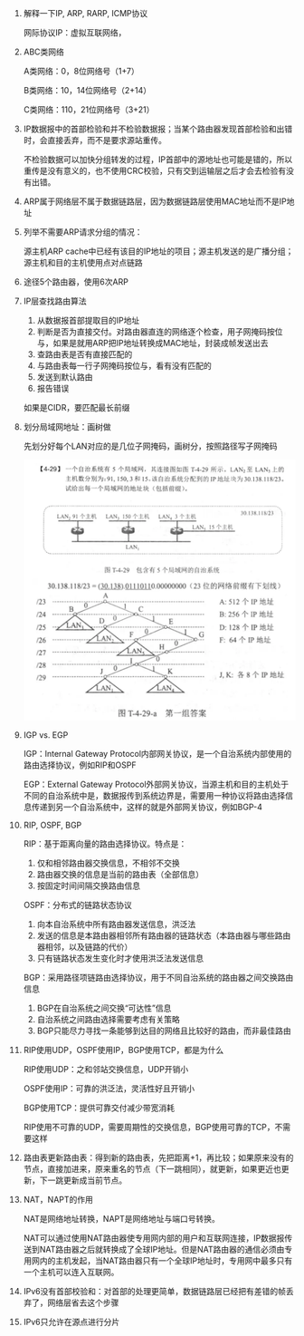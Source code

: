 1. 解释一下IP, ARP, RARP, ICMP协议

   网际协议IP：虚拟互联网络，

2. ABC类网络

   A类网络：0，8位网络号（1+7）

   B类网络：10，14位网络号（2+14）

   C类网络：110，21位网络号（3+21）

3. IP数据报中的首部检验和并不检验数据报；当某个路由器发现首部检验和出错时，会直接丢弃，而不是要求源站重传。

   不检验数据可以加快分组转发的过程，IP首部中的源地址也可能是错的，所以重传是没有意义的，也不使用CRC校验，只有交到运输层之后才会去检验有没有出错。

4. ARP属于网络层不属于数据链路层，因为数据链路层使用MAC地址而不是IP地址

5. 列举不需要ARP请求分组的情况：

   源主机ARP cache中已经有该目的IP地址的项目；源主机发送的是广播分组；源主机和目的主机使用点对点链路

6. 途径5个路由器，使用6次ARP

7. IP层查找路由算法

   1. 从数据报首部提取目的IP地址
   2. 判断是否为直接交付。对路由器直连的网络逐个检查，用子网掩码按位与，如果是就用ARP把IP地址转换成MAC地址，封装成帧发送出去
   3. 查路由表是否有直接匹配的
   4. 与路由表每一行子网掩码按位与，看有没有匹配的
   5. 发送到默认路由
   6. 报告错误

   如果是CIDR，要匹配最长前缀

8. 划分局域网地址：画树做

   先划分好每个LAN对应的是几位子网掩码，画树分，按照路径写子网掩码

   ![image-20250102160840559](04-Question.assets/image-20250102160840559.png)

9. IGP vs. EGP

   IGP：Internal Gateway Protocol内部网关协议，是一个自治系统内部使用的路由选择协议，例如RIP和OSPF

   EGP：External Gateway Protocol外部网关协议，当源主机和目的主机处于不同的自治系统中是，数据报传到系统边界是，需要用一种协议将路由选择信息传递到另一个自治系统中，这样的就是外部网关协议，例如BGP-4

10. RIP, OSPF, BGP

    RIP：基于距离向量的路由选择协议。特点是：

    1. 仅和相邻路由器交换信息，不相邻不交换
    2. 路由器交换的信息是当前的路由表（全部信息）
    3. 按固定时间间隔交换路由信息

    OSPF：分布式的链路状态协议

    1. 向本自治系统中所有路由器发送信息，洪泛法
    2. 发送的信息是本路由器相邻所有路由器的链路状态（本路由器与哪些路由器相邻，以及链路的代价）
    3. 只有链路状态发生变化时才使用洪泛法发送信息

    BGP：采用路径项链路由选择协议，用于不同自治系统的路由器之间交换路由信息

    1. BGP在自治系统之间交换“可达性”信息
    2. 自治系统之间路由选择需要考虑有关策略
    3. BGP只能尽力寻找一条能够到达目的网络且比较好的路由，而非最佳路由

11. RIP使用UDP，OSPF使用IP，BGP使用TCP，都是为什么

    RIP使用UDP：之和邻站交换信息，UDP开销小

    OSPF使用IP：可靠的洪泛法，灵活性好且开销小

    BGP使用TCP：提供可靠交付减少带宽消耗

    RIP使用不可靠的UDP，需要周期性的交换信息，BGP使用可靠的TCP，不需要这样

12. 路由表更新路由表：得到新的路由表，先把距离+1，再比较；如果原来没有的节点，直接加进来，原来重名的节点（下一跳相同），就更新，如果更近也更新，下一跳更新成当前节点。

13. NAT，NAPT的作用

    NAT是网络地址转换，NAPT是网络地址与端口号转换。

    NAT可以通过使用NAT路由器使专用网内部的用户和互联网连接，IP数据报传送到NAT路由器之后就转换成了全球IP地址。但是NAT路由器的通信必须由专用网内的主机发起，当NAT路由器只有一个全球IP地址时，专用网中最多只有一个主机可以连入互联网。

14. IPv6没有首部校验和：对首部的处理更简单，数据链路层已经把有差错的帧丢弃了，网络层省去这个步骤

15. IPv6只允许在源点进行分片